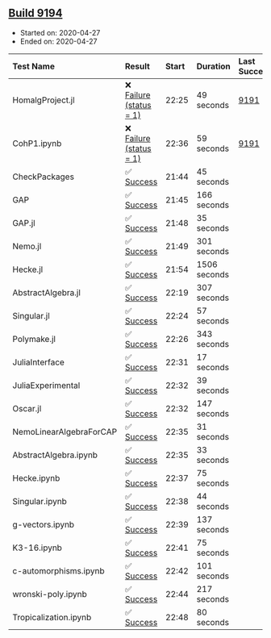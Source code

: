 ## [Build 9194](https://oscarci.mathematik.uni-kl.de/job/oscar/9194/)

* Started on: 2020-04-27
* Ended on: 2020-04-27

| Test Name    | Result | Start | Duration | Last Success | First Failure |
|:-------------|:-------|:------|:---------|:-------------|:--------------|
| HomalgProject.jl | ❌ [Failure (status = 1)](https://oscarci.mathematik.uni-kl.de/job/oscar/9194/artifact/logs/build-9194/HomalgProject.jl.log) | 22:25 | 49 seconds | [9191](https://oscarci.mathematik.uni-kl.de/job/oscar/9191/) | [9192](https://oscarci.mathematik.uni-kl.de/job/oscar/9192/) |
| CohP1.ipynb | ❌ [Failure (status = 1)](https://oscarci.mathematik.uni-kl.de/job/oscar/9194/artifact/logs/build-9194/CohP1.ipynb.log) | 22:36 | 59 seconds | [9191](https://oscarci.mathematik.uni-kl.de/job/oscar/9191/) | [9192](https://oscarci.mathematik.uni-kl.de/job/oscar/9192/) |
| CheckPackages | ✅ [Success](https://oscarci.mathematik.uni-kl.de/job/oscar/9194/artifact/logs/build-9194/CheckPackages.log) | 21:44 | 45 seconds |  |  |
| GAP | ✅ [Success](https://oscarci.mathematik.uni-kl.de/job/oscar/9194/artifact/logs/build-9194/GAP.log) | 21:45 | 166 seconds |  |  |
| GAP.jl | ✅ [Success](https://oscarci.mathematik.uni-kl.de/job/oscar/9194/artifact/logs/build-9194/GAP.jl.log) | 21:48 | 35 seconds |  |  |
| Nemo.jl | ✅ [Success](https://oscarci.mathematik.uni-kl.de/job/oscar/9194/artifact/logs/build-9194/Nemo.jl.log) | 21:49 | 301 seconds |  |  |
| Hecke.jl | ✅ [Success](https://oscarci.mathematik.uni-kl.de/job/oscar/9194/artifact/logs/build-9194/Hecke.jl.log) | 21:54 | 1506 seconds |  |  |
| AbstractAlgebra.jl | ✅ [Success](https://oscarci.mathematik.uni-kl.de/job/oscar/9194/artifact/logs/build-9194/AbstractAlgebra.jl.log) | 22:19 | 307 seconds |  |  |
| Singular.jl | ✅ [Success](https://oscarci.mathematik.uni-kl.de/job/oscar/9194/artifact/logs/build-9194/Singular.jl.log) | 22:24 | 57 seconds |  |  |
| Polymake.jl | ✅ [Success](https://oscarci.mathematik.uni-kl.de/job/oscar/9194/artifact/logs/build-9194/Polymake.jl.log) | 22:26 | 343 seconds |  |  |
| JuliaInterface | ✅ [Success](https://oscarci.mathematik.uni-kl.de/job/oscar/9194/artifact/logs/build-9194/JuliaInterface.log) | 22:31 | 17 seconds |  |  |
| JuliaExperimental | ✅ [Success](https://oscarci.mathematik.uni-kl.de/job/oscar/9194/artifact/logs/build-9194/JuliaExperimental.log) | 22:32 | 39 seconds |  |  |
| Oscar.jl | ✅ [Success](https://oscarci.mathematik.uni-kl.de/job/oscar/9194/artifact/logs/build-9194/Oscar.jl.log) | 22:32 | 147 seconds |  |  |
| NemoLinearAlgebraForCAP | ✅ [Success](https://oscarci.mathematik.uni-kl.de/job/oscar/9194/artifact/logs/build-9194/NemoLinearAlgebraForCAP.log) | 22:35 | 31 seconds |  |  |
| AbstractAlgebra.ipynb | ✅ [Success](https://oscarci.mathematik.uni-kl.de/job/oscar/9194/artifact/logs/build-9194/AbstractAlgebra.ipynb.log) | 22:35 | 33 seconds |  |  |
| Hecke.ipynb | ✅ [Success](https://oscarci.mathematik.uni-kl.de/job/oscar/9194/artifact/logs/build-9194/Hecke.ipynb.log) | 22:37 | 75 seconds |  |  |
| Singular.ipynb | ✅ [Success](https://oscarci.mathematik.uni-kl.de/job/oscar/9194/artifact/logs/build-9194/Singular.ipynb.log) | 22:38 | 44 seconds |  |  |
| g-vectors.ipynb | ✅ [Success](https://oscarci.mathematik.uni-kl.de/job/oscar/9194/artifact/logs/build-9194/g-vectors.ipynb.log) | 22:39 | 137 seconds |  |  |
| K3-16.ipynb | ✅ [Success](https://oscarci.mathematik.uni-kl.de/job/oscar/9194/artifact/logs/build-9194/K3-16.ipynb.log) | 22:41 | 75 seconds |  |  |
| c-automorphisms.ipynb | ✅ [Success](https://oscarci.mathematik.uni-kl.de/job/oscar/9194/artifact/logs/build-9194/c-automorphisms.ipynb.log) | 22:42 | 101 seconds |  |  |
| wronski-poly.ipynb | ✅ [Success](https://oscarci.mathematik.uni-kl.de/job/oscar/9194/artifact/logs/build-9194/wronski-poly.ipynb.log) | 22:44 | 217 seconds |  |  |
| Tropicalization.ipynb | ✅ [Success](https://oscarci.mathematik.uni-kl.de/job/oscar/9194/artifact/logs/build-9194/Tropicalization.ipynb.log) | 22:48 | 80 seconds |  |  |
